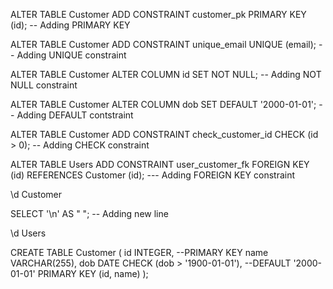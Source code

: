 ALTER TABLE
  Customer
ADD
  CONSTRAINT customer_pk PRIMARY KEY (id); -- Adding PRIMARY KEY

ALTER TABLE
  Customer
ADD
  CONSTRAINT unique_email UNIQUE (email); -- Adding UNIQUE constraint

ALTER TABLE
  Customer
ALTER COLUMN
  id
SET
  NOT NULL; -- Adding NOT NULL constraint

ALTER TABLE 
  Customer 
ALTER COLUMN 
  dob 
SET 
  DEFAULT '2000-01-01'; -- Adding DEFAULT contstraint

ALTER TABLE
  Customer
ADD
  CONSTRAINT check_customer_id CHECK (id > 0); -- Adding CHECK constraint

ALTER TABLE
  Users
ADD
  CONSTRAINT user_customer_fk FOREIGN KEY (id) REFERENCES Customer (id); 
--- Adding FOREIGN KEY constraint

\d Customer 

SELECT '\n' AS " "; -- Adding new line

\d Users



CREATE TABLE Customer (
    id INTEGER, --PRIMARY KEY 
    name VARCHAR(255), 
    dob DATE CHECK (dob > '1900-01-01'), --DEFAULT '2000-01-01'
	PRIMARY KEY (id, name)
);